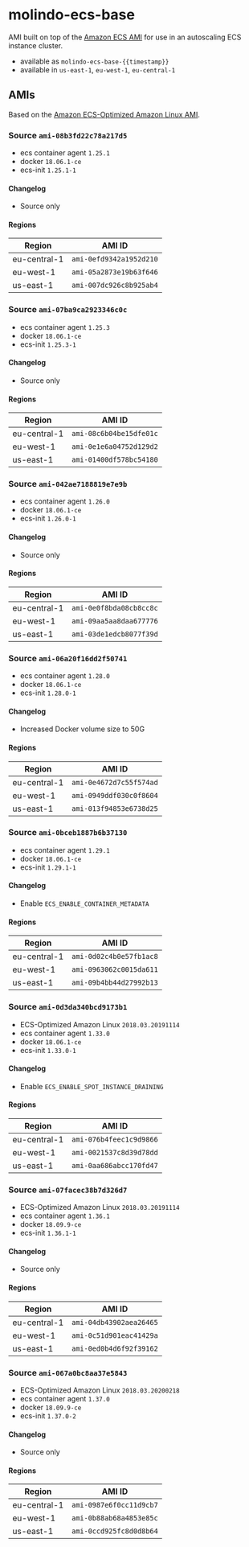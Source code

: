 # molindo-ecs-base

AMI built on top of the [Amazon ECS AMI](https://docs.aws.amazon.com/AmazonECS/latest/developerguide/ecs-optimized_AMI.html) for
use in an autoscaling ECS instance cluster.

- available as `molindo-ecs-base-{{timestamp}}`
- available in `us-east-1`, `eu-west-1`, `eu-central-1`

## AMIs

Based on the [Amazon ECS-Optimized Amazon Linux AMI](https://docs.aws.amazon.com/AmazonECS/latest/developerguide/ecs-optimized_AMI.html).

### Source `ami-08b3fd22c78a217d5`

* ecs container agent `1.25.1`
* docker `18.06.1-ce`
* ecs-init `1.25.1-1`

#### Changelog

* Source only

#### Regions

| Region       | AMI ID                  |
|--------------|-------------------------|
| eu-central-1 | `ami-0efd9342a1952d210` |
| eu-west-1    | `ami-05a2873e19b63f646` |
| us-east-1    | `ami-007dc926c8b925ab4` |

### Source `ami-07ba9ca2923346c0c`

* ecs container agent `1.25.3`
* docker `18.06.1-ce`
* ecs-init `1.25.3-1`

#### Changelog

* Source only

#### Regions

| Region       | AMI ID                  |
|--------------|-------------------------|
| eu-central-1 | `ami-08c6b04be15dfe01c` |
| eu-west-1    | `ami-0e1e6a04752d129d2` |
| us-east-1    | `ami-01400df578bc54180` |

### Source `ami-042ae7188819e7e9b`

* ecs container agent `1.26.0`
* docker `18.06.1-ce`
* ecs-init `1.26.0-1`

#### Changelog

* Source only

#### Regions

| Region       | AMI ID                  |
|--------------|-------------------------|
| eu-central-1 | `ami-0e0f8bda08cb8cc8c` |
| eu-west-1    | `ami-09aa5aa8daa677776` |
| us-east-1    | `ami-03de1edcb8077f39d` |

### Source `ami-06a20f16dd2f50741`

* ecs container agent `1.28.0`
* docker `18.06.1-ce`
* ecs-init `1.28.0-1`

#### Changelog

* Increased Docker volume size to 50G

#### Regions

| Region       | AMI ID                  |
|--------------|-------------------------|
| eu-central-1 | `ami-0e4672d7c55f574ad` |
| eu-west-1    | `ami-0949ddf030c0f8604` |
| us-east-1    | `ami-013f94853e6738d25` |

### Source `ami-0bceb1887b6b37130`

* ecs container agent `1.29.1`
* docker `18.06.1-ce`
* ecs-init `1.29.1-1`

#### Changelog

* Enable `ECS_ENABLE_CONTAINER_METADATA`

#### Regions

| Region       | AMI ID                  |
|--------------|-------------------------|
| eu-central-1 | `ami-0d02c4b0e57fb1ac8` |
| eu-west-1    | `ami-0963062c0015da611` |
| us-east-1    | `ami-09b4bb44d27992b13` |

### Source `ami-0d3da340bcd9173b1`

* ECS-Optimized Amazon Linux `2018.03.20191114`
* ecs container agent `1.33.0`
* docker `18.06.1-ce`
* ecs-init `1.33.0-1`

#### Changelog

* Enable `ECS_ENABLE_SPOT_INSTANCE_DRAINING`

#### Regions

| Region       | AMI ID                  |
|--------------|-------------------------|
| eu-central-1 | `ami-076b4feec1c9d9866` |
| eu-west-1    | `ami-0021537c8d39d78dd` |
| us-east-1    | `ami-0aa686abcc170fd47` |

### Source `ami-07facec38b7d326d7`

* ECS-Optimized Amazon Linux `2018.03.20191114`
* ecs container agent `1.36.1`
* docker `18.09.9-ce`
* ecs-init `1.36.1-1`

#### Changelog

* Source only

#### Regions

| Region       | AMI ID                  |
|--------------|-------------------------|
| eu-central-1 | `ami-04db43902aea26465` |
| eu-west-1    | `ami-0c51d901eac41429a` |
| us-east-1    | `ami-0ed0b4d6f92f39162` |

### Source `ami-067a0bc8aa37e5843`

* ECS-Optimized Amazon Linux `2018.03.20200218`
* ecs container agent `1.37.0`
* docker `18.09.9-ce`
* ecs-init `1.37.0-2`

#### Changelog

* Source only

#### Regions

| Region       | AMI ID                  |
|--------------|-------------------------|
| eu-central-1 | `ami-0987e6f0cc11d9cb7` |
| eu-west-1    | `ami-0b88ab68a4853e85c` |
| us-east-1    | `ami-0ccd925fc8d0d8b64` |
